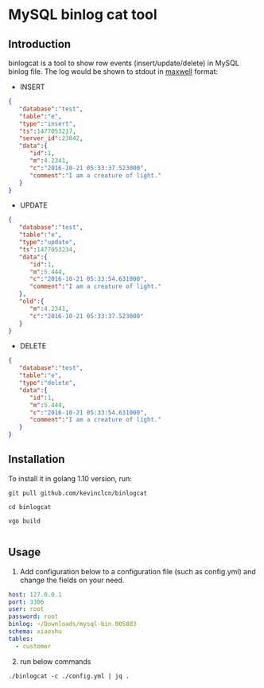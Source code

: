 # MySQL binlog cat tool

## Introduction

binlogcat is a tool to show row events (insert/update/delete) 
in MySQL binlog file. The log would be shown to stdout in 
[maxwell](http://maxwells-daemon.io/dataformat/) format:

- INSERT

```json
{
   "database":"test",
   "table":"e",
   "type":"insert",
   "ts":1477053217,
   "server_id":23042,
   "data":{
      "id":1,
      "m":4.2341,
      "c":"2016-10-21 05:33:37.523000",
      "comment":"I am a creature of light."
   }
}

```

- UPDATE

```json
{
   "database":"test",
   "table":"e",
   "type":"update",
   "ts":1477053234,
   "data":{
      "id":1,
      "m":5.444,
      "c":"2016-10-21 05:33:54.631000",
      "comment":"I am a creature of light."
   },
   "old":{
      "m":4.2341,
      "c":"2016-10-21 05:33:37.523000"
   }
}

```

- DELETE

```json
{
   "database":"test",
   "table":"e",
   "type":"delete",
   "data":{
      "id":1,
      "m":5.444,
      "c":"2016-10-21 05:33:54.631000",
      "comment":"I am a creature of light."
   }
}
```

## Installation

To install it in golang 1.10 version, run:

```
git pull github.com/kevinclcn/binlogcat

cd binlogcat

vgo build


```

## Usage

1. Add configuration below to a configuration file (such as config.yml) and change the fields on your need.

```yaml
host: 127.0.0.1
port: 3306
user: root
password: root
binlog: ~/Downloads/mysql-bin.005883
schema: xiaoshu
tables:
  - customer
```

2. run below commands


```
./binlogcat -c ./config.yml | jq .

```



